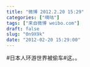 ```yaml
---
title: "微博 2012.2.20 15:29"
categories: ["嘀咕"]
tags: ["来自微博 weibo.com"]
draft: false
slug: "0n9X9k"
date: "2012-02-20 15:29:00"
---
```


<p>#日本人环游世界被偷车#这。。 ​​​​</p>
